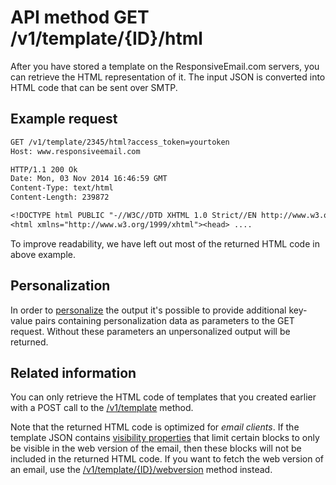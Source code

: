 # API method GET /v1/template/{ID}/html

After you have stored a template on the ResponsiveEmail.com servers, you
can retrieve the HTML representation of it. The input JSON is converted
into HTML code that can be sent over SMTP.

## Example request

```txt
GET /v1/template/2345/html?access_token=yourtoken
Host: www.responsiveemail.com

HTTP/1.1 200 Ok
Date: Mon, 03 Nov 2014 16:46:59 GMT
Content-Type: text/html
Content-Length: 239872

<!DOCTYPE html PUBLIC "-//W3C//DTD XHTML 1.0 Strict//EN http://www.w3.org/TR/xhtml1/DTD/xhtml1-strict.dtd">
<html xmlns="http://www.w3.org/1999/xhtml"><head> ....
```

To improve readability, we have left out most of the returned HTML code in
above example.

## Personalization

In order to [personalize](copernica-docs:ResponsiveEmail/json/personalization) the output it's possible to
provide additional key-value pairs containing personalization data as parameters
to the GET request. Without these parameters an unpersonalized output
will be returned.

## Related information

You can only retrieve the HTML code of templates that you created earlier with a POST
call to the [/v1/template](copernica-docs:ResponsiveEmail/api/post-template) method.

Note that the returned HTML code is optimized for *email clients*. If the template JSON
contains [visibility properties](copernica-docs:ResponsiveEmail/json/property-visibility)
that limit certain blocks to only be visible in the web version of the email, then these
blocks will not be included in the returned HTML code. If you want to fetch the web version
of an email, use the [/v1/template/{ID}/webversion](copernica-docs:ResponsiveEmail/api/get-template-webversion) method instead.
